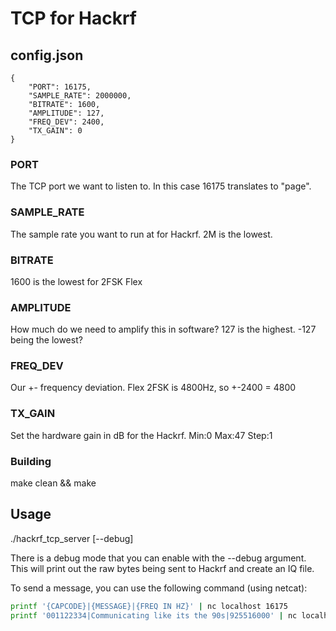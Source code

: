 # TCP for Hackrf

## config.json
```
{
    "PORT": 16175,
    "SAMPLE_RATE": 2000000,
    "BITRATE": 1600,
    "AMPLITUDE": 127,
    "FREQ_DEV": 2400,
    "TX_GAIN": 0
}
```

### PORT 
The TCP port we want to listen to. In this case 16175 translates to "page".

### SAMPLE_RATE
The sample rate you want to run at for Hackrf. 2M is the lowest.

### BITRATE
1600 is the lowest for 2FSK Flex

### AMPLITUDE
How much do we need to amplify this in software? 127 is the highest. -127 being the lowest?

### FREQ_DEV
Our +- frequency deviation. Flex 2FSK is 4800Hz, so +-2400 = 4800

### TX_GAIN
Set the hardware gain in dB for the Hackrf. Min:0 Max:47 Step:1

### Building
make clean && make

## Usage
./hackrf_tcp_server [--debug]

There is a debug mode that you can enable with the --debug argument. This will print out the raw bytes being sent to Hackrf and create an IQ file.

To send a message, you can use the following command (using netcat):
```bash
printf '{CAPCODE}|{MESSAGE}|{FREQ IN HZ}' | nc localhost 16175
printf '001122334|Communicating like its the 90s|925516000' | nc localhost 16175
                                                
```
